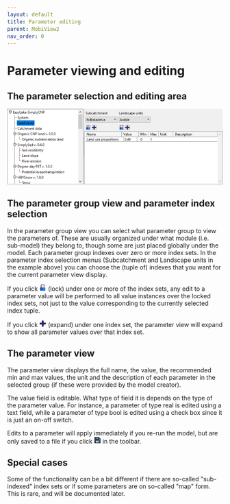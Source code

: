 ```yaml
---
layout: default
title: Parameter editing
parent: MobiView2
nav_order: 0
---
```


# Parameter viewing and editing

## The parameter selection and editing area

![Parameter view](../img/mobiview/parameter_view.png)

## The parameter group view and parameter index selection

In the parameter group view you can select what parameter group to view the parameters of. These are usually organized under what module (i.e. sub-model) they belong to, though some are just placed globally under the model. Each parameter group indexes over zero or more index sets. In the parameter index selection menus (Subcatchment and Landscape units in the example above) you can choose the (tuple of) indexes that you want for the current parameter view display.

If you click ![Lock](../img/toolbar/LockOpen.png) (lock) under one or more of the index sets, any edit to a parameter value will be performed to all value instances over the locked index sets, not just to the value corresponding to the currently selected index tuple.

If you click ![Expand](../img/toolbar/Add.png) (expand) under one index set, the parameter view will expand to show all parameter values over that index set.

## The parameter view

The parameter view displays the full name, the value, the recommended min and max values, the unit and the description of each parameter in the selected group (if these were provided by the model creator).

The value field is editable. What type of field it is depends on the type of the parameter value. For instance, a parameter of type real is edited using a text field, while a parameter of type bool is edited using a check box since it is just an on-off switch.

Edits to a parameter will apply immediately if you re-run the model, but are only saved to a file if you click ![Expand](../img/toolbar/Save.png) in the toolbar.

## Special cases

Some of the functionality can be a bit different if there are so-called "sub-indexed" index sets or if some parameters are on so-called "map" form. This is rare, and will be documented later.

